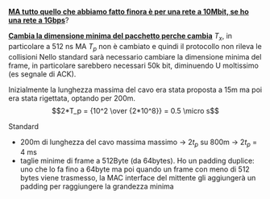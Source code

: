 <b><u>MA tutto quello che abbiamo fatto finora è per una rete a 10Mbit, se ho una rete a 1Gbps</u></b>?

<b><u>Cambia la dimensione minima del pacchetto perche cambia</u></b> $T_x$, in particolare a 512 ns MA $T_p$ non è cambiato e quindi il protocollo non rileva le collisioni
Nello standard sarà necessario cambiare la dimensione minima del frame, in particolare sarebbero necessari 50k bit, diminuendo U moltissimo (es segnale di ACK). 

Inizialmente la lunghezza massima del cavo era stata proposta a 15m ma poi era stata rigettata, optando per 200m.
$$2*T_p = {10^2 \over {2*10^8}} = 0.5 \micro s$$

Standard
- 200m di lunghezza del cavo massima massimo -> 2$t_p$ su 800m -> 2$t_p$ = 4 ms
- taglie minime di frame a 512Byte (da 64bytes). Ho un padding duplice: uno che lo fa fino a 64byte ma poi quando un frame con meno di 512 bytes viene trasmesso, la MAC interface del mittente gli aggiungerà un padding per raggiungere la grandezza minima 